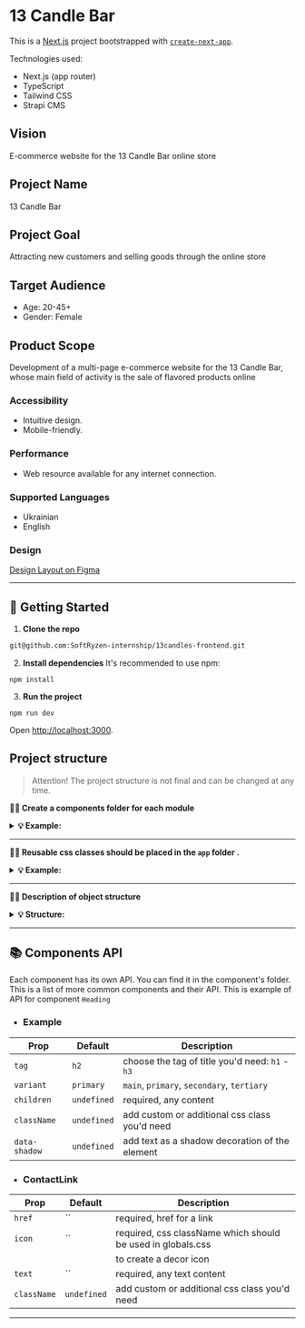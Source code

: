 # 13 Candle Bar

This is a [Next.js](https://nextjs.org/) project bootstrapped with
[`create-next-app`](https://github.com/vercel/next.js/tree/canary/packages/create-next-app).

Technologies used:

- Next.js (app router)
- TypeScript
- Tailwind CSS
- Strapi CMS

## Vision

E-commerce website for the 13 Candle Bar online store

## Project Name

13 Candle Bar

## Project Goal

Attracting new customers and selling goods through the online store

## Target Audience

- Age: 20-45+
- Gender: Female

## Product Scope

Development of a multi-page e-commerce website for the 13 Candle Bar, whose main
field of activity is the sale of flavored products online

### Accessibility

- Intuitive design.
- Mobile-friendly.

### Performance

- Web resource available for any internet connection.

### Supported Languages

- Ukrainian
- English

### Design

[Design Layout on Figma](https://www.figma.com/file/8TJ2ei6yVHA8S8vciTGkmm/13-Candles?node-id=246%3A3772&mode=dev)

---

## 🥁 Getting Started

1. **Clone the repo**

```bash
git@github.com:SoftRyzen-internship/13candles-frontend.git

```

2. **Install dependencies** It's recommended to use npm:

```
npm install
```

3. **Run the project**

```
npm run dev
```

Open [http://localhost:3000](http://localhost:3000).

## Project structure

> Attention! The project structure is not final and can be changed at any time.

**💁‍♀️ Create a components folder for each module**

<details>

<summary><b>💡 Example:</b></summary>

<br/>

```
# ✅ Good

├── layout
    ├── Header
        ├── index.ts
        ├── Header.tsx
    ├── Footer
        ├── index.ts
        ├── Footer.tsx
```

</details>

---

**💁‍♀️ Reusable css classes should be placed in the `app` folder .**

<details>

<summary><b>💡 Example:</b></summary>

<br/>

```css
/*globals.css */

@layer components {
  .your-class {
    @apply ...;
  }
}
```

</details>

---

**💁‍♀️ Description of object structure**

<details>

<summary><b>💡 Structure: </b></summary>

<br/>

```

|-- components -> folder with components
    |-- NameComponent -> folders for each component
      |-- NameComponent.tsx -> main component
      |-- NameComponent.module.css -> css styles for the component
      |-- index.ts -> file for re-export

 |-- components/ui -> folder with reusable components
  |-- NameComponent -> folders for each component
    |-- NameComponent.tsx -> main component
    |-- NameComponent.module.css -> css styles for the component
    |-- index.ts -> file for re-export

|-- sections -> folder with pages
  |--NamePage -> folder with page sections
    |-- NameSectionComponent -> folders for each section component
    |-- NameSectionComponent.tsx -> main section component
    |-- NameSectionComponent.module.css -> css styles for the section component
    |-- index.ts -> file for re-export

|-- types -> types for data and components interfaces
  |-- ComponentProps.ts
  |-- Product.ts
  |-- index.ts -> file for re-export


|-- layout -> components that are used as a main template
|-- app -> pages and routing
|-- public -> static files

<!-- You can create these folders already in work -->
|-- data -> data for the project ( from graphql, json, etc.)
|-- hooks -> custom users hooks
|-- utils -> helpers, functions, etc.
|-- constants -> hard-coded variables used throughout the project e.g. SCREEN_SIZES, NAV_LINKS
```

</details>

---

## 📚 Components API

Each component has its own API. You can find it in the component's folder. This
is a list of more common components and their API. This is example of API for
component `Heading`

- ### Example

| Prop          | Default     | Description                                     |
| ------------- | ----------- | ----------------------------------------------- |
| `tag`         | `h2`        | choose the tag of title you'd need: `h1` - `h3` |
| `variant`     | `primary`   | `main`, `primary`, `secondary`, `tertiary`      |
| `children`    | `undefined` | required, any content                           |
| `className`   | `undefined` | add custom or additional css class you'd need   |
| `data-shadow` | `undefined` | add text as a shadow decoration of the element  |

- ### ContactLink

| Prop        | Default     | Description                                                 |
| ----------- | ----------- | ----------------------------------------------------------- |
| `href`      | ``          | required, href for a link                                   |
| `icon`      | ``          | required, css className which should be used in globals.css |
|             |             | to create a decor icon                                      |
| `text`      | ``          | required, any text content                                  |
| `className` | `undefined` | add custom or additional css class you'd need               |

---
